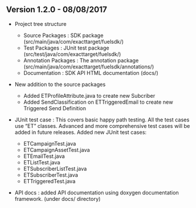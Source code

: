 ## Version 1.2.0 - 08/08/2017 ##
* Project tree structure 
    * Source Packages       : SDK package (src/main/java/com/exacttarget/fuelsdk/)
    * Test Packages         : JUnit test package (src/test/java/com/exacttarget/fuelsdk/)
    * Annotation Packages   : The annotation package (src/main/java/com/exacttarget/fuelsdk/annotations/)
    * Documentation		: SDK API HTML documentation (docs/)

* New addition to the source packages
    - Added ETProfileAttribute.java to create new Subcriber
    - Added SendClassification on ETTriggeredEmail to create new Triggered Send Definition

* JUnit test case : This covers basic happy path testing. All the test cases use “ET” classes. Advanced and more comprehensive test cases will be added in future releases. Added new JUnit test cases:
     - ETCampaignTest.java
     - ETCampaignAssetTest.java
     - ETEmailTest.java
     - ETListTest.java
     - ETSubscriberListTest.java
     - ETSubscriberTest.java
     - ETTriggeredTest.java

* API docs : added API documentation using doxygen documentation framework. (under docs/ directory)


